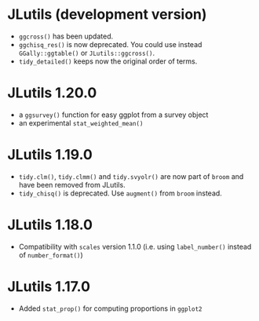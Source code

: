 # JLutils (development version)

* `ggcross()` has been updated.
* `ggchisq_res()` is now deprecated. You could use instead `GGally::ggtable()` or `JLutils::ggcross()`.
* `tidy_detailed()` keeps now the original order of terms.

# JLutils 1.20.0

* a `ggsurvey()` function for easy ggplot from a survey object
* an experimental `stat_weighted_mean()`

# JLutils 1.19.0

* `tidy.clm()`, `tidy.clmm()` and `tidy.svyolr()` are now part of `broom` and have
  been removed from JLutils.
* `tidy_chisq()` is deprecated. Use `augment()` from `broom` instead.

# JLutils 1.18.0

* Compatibility with `scales` version 1.1.0 (i.e. using `label_number()` instead of `number_format()`)

# JLutils 1.17.0

* Added `stat_prop()`  for computing proportions in `ggplot2`
